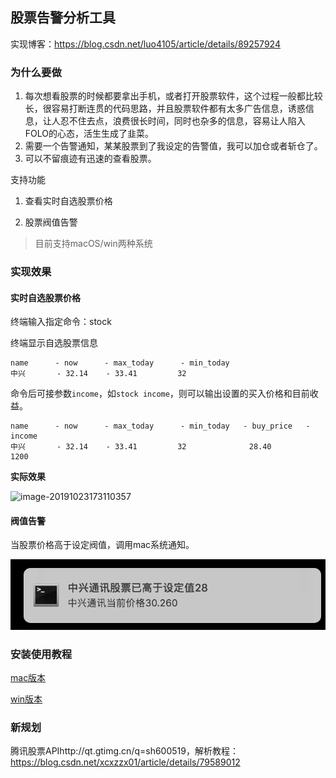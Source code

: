 ## 股票告警分析工具

实现博客：https://blog.csdn.net/luo4105/article/details/89257924

### 为什么要做

1. 每次想看股票的时候都要拿出手机，或者打开股票软件，这个过程一般都比较长，很容易打断连贯的代码思路，并且股票软件都有太多广告信息，诱惑信息，让人忍不住去点，浪费很长时间，同时也杂多的信息，容易让人陷入FOLO的心态，活生生成了韭菜。
2. 需要一个告警通知，某某股票到了我设定的告警值，我可以加仓或者斩仓了。
3. 可以不留痕迹有迅速的查看股票。

支持功能

1. 查看实时自选股票价格

2. 股票阀值告警

> 目前支持macOS/win两种系统

### 实现效果

#### 实时自选股票价格

终端输入指定命令：stock

终端显示自选股票信息

```
name      - now      - max_today      - min_today
中兴       - 32.14    - 33.41         32
```

命令后可接参数`income`，如`stock income`，则可以输出设置的买入价格和目前收益。

```
name      - now      - max_today      - min_today   - buy_price   - income
中兴       - 32.14    - 33.41         32              28.40         1200
```

**实际效果**

![image-20191023173110357](/Users/marx_luo/PythonWorkspace/stock/resources/stock.png)

#### 阀值告警

当股票价格高于设定阀值，调用mac系统通知。

![image-20190402175537291](stock_notify.png)

### 安装使用教程

[mac版本](guide-mac)

[win版本](guide-win)

### 新规划

腾讯股票APIhttp://qt.gtimg.cn/q=sh600519，解析教程：https://blog.csdn.net/xcxzzx01/article/details/79589012

